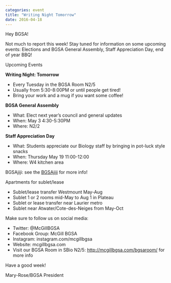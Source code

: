 ```yaml
---
categories: event
title: "Writing Night Tomorrow"
date: 2016-04-18
---
```


Hey BGSA!
 
Not much to report this week!  Stay tuned for information on some upcoming events: Elections and BGSA General Assembly, Staff Appreciation Day, end of year BBQ!
 
Upcoming Events
 
**Writing Night: Tomorrow**

- Every Tuesday in the BGSA Room N2/5
- Usually from 5:30-8:00PM or until people get tired!
- Bring your work and a mug if you want some coffee!
 
**BGSA General Assembly**

- What: Elect next year’s council and general updates
- When: May 3 4:30-5:30PM
- Where: N2/2
 
**Staff Appreciation Day**

- What: Students appreciate our Biology staff by bringing in pot-luck style snacks
- When: Thursday May 19 11:00-12:00
- Where: W4 kitchen area
 
BGSAjiji: see the [BGSAjiji](https://docs.google.com/spreadsheets/d/1s9BcBibvzUni4RXZ90X5_LQtxD_19S6mxys_-VmQ1CM/edit?pli=1#gid=0) for more info!

Apartments for sublet/lease

- Sublet/lease transfer Westmount May-Aug
- Sublet 1 or 2 rooms mid-May to Aug 1 in Plateau
- Sublet or lease transfer near Laurier metro
- Sublet near Atwater/Cote-des-Neiges from May-Oct

Make sure to follow us on social media:

- Twitter: @McGillBGSA
- Facebook Group: McGill BGSA
- Instagram: instagram.com/mcgillbgsa 
- Website: mcgillbgsa.com
- Visit our BGSA Room in SBio N2/5: http://mcgillbgsa.com/bgsaroom/ for more info
 

 
Have a good week!

Mary-Rose/BGSA President
